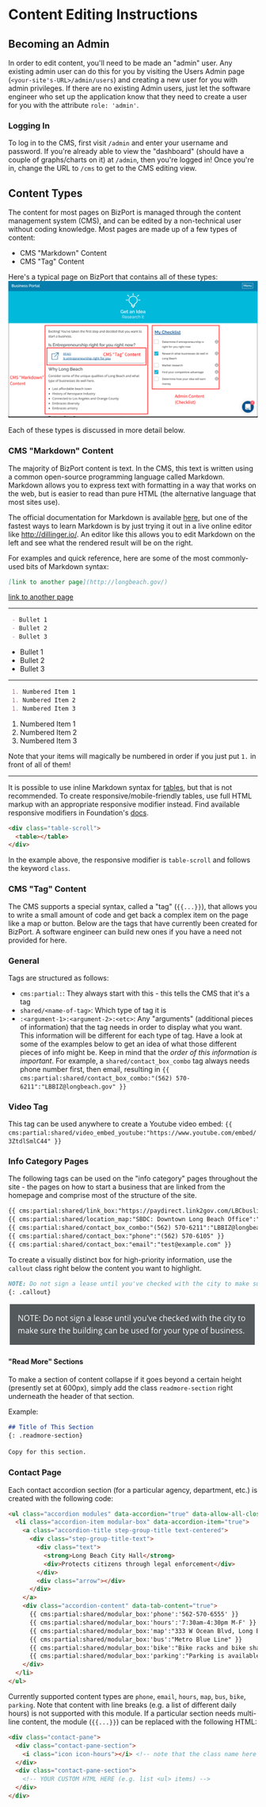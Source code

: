 # Content Editing Instructions

## Becoming an Admin

In order to edit content, you'll need to be made an "admin" user. Any existing admin user can do this for you by visiting the Users Admin page (`<your-site's-URL>/admin/users`) and creating a new user for you with admin privileges. If there are no existing Admin users, just let the software engineer who set up the application know that they need to create a user for you with the attribute `role: 'admin'`.

### Logging In
To log in to the CMS, first visit `/admin` and enter your username and password. If you're already able to view the "dashboard" (should have a couple of graphs/charts on it) at `/admin`, then you're logged in! Once you're in, change the URL to `/cms` to get to the CMS editing view.

## Content Types

The content for most pages on BizPort is managed through the content management system (CMS), and can be edited by a non-technical user without coding knowledge. Most pages are made up of a few types of content:
 - CMS "Markdown" Content
 - CMS "Tag" Content

Here's a typical page on BizPort that contains all of these types:
![Page content elements](images/page_content_elements.png)

Each of these types is discussed in more detail below.

### CMS "Markdown" Content
The majority of BizPort content is text. In the CMS, this text is written using a common open-source programming language called Markdown. Markdown allows you to express text with formatting in a way that works on the web, but is easier to read than pure HTML (the alternative language that most sites use).

The official documentation for Markdown is available [here](https://daringfireball.net/projects/markdown/syntax), but one of the fastest ways to learn Markdown is by just trying it out in a live online editor like http://dillinger.io/. An editor like this allows you to edit Markdown on the left and see what the rendered result will be on the right.

For examples and quick reference, here are some of the most commonly-used bits of Markdown syntax:

```markdown
[link to another page](http://longbeach.gov/)
```
[link to another page](http://longbeach.gov/)

---

```markdown
 - Bullet 1
 - Bullet 2
 - Bullet 3
```
 - Bullet 1
 - Bullet 2
 - Bullet 3

---

```markdown
 1. Numbered Item 1
 1. Numbered Item 2
 1. Numbered Item 3
```
 1. Numbered Item 1
 1. Numbered Item 2
 1. Numbered Item 3

Note that your items will magically be numbered in order if you just put `1.` in front of all of them!

---

It is possible to use inline Markdown syntax for [tables](https://github.com/adam-p/markdown-here/wiki/Markdown-Cheatsheet#tables), but that is not recommended. To create responsive/mobile-friendly tables, use full HTML markup with an appropriate responsive modifier instead. Find available responsive modifiers in Foundation's [docs](https://foundation.zurb.com/sites/docs/table.html). 

```html
<div class="table-scroll">
  <table></table>
</div>
```

In the example above, the responsive modifier is `table-scroll` and follows the keyword `class`.

### CMS "Tag" Content

The CMS supports a special syntax, called a "tag" (`{{...}}`), that allows you to write a small amount of code and get back a complex item on the page like a map or button. Below are the tags that have currently been created for BizPort. A software engineer can build new ones if you have a need not provided for here.

### General

Tags are structured as follows:
 - `cms:partial:`: They always start with this - this tells the CMS that it's a tag
 - `shared/<name-of-tag>`: Which type of tag it is
 - `:<argument-1>:<argument-2>:<etc>`: Any "arguments" (additional pieces of information) that the tag needs in order to display what you want. This information will be different for each type of tag. Have a look at some of the examples below to get an idea of what those different pieces of info might be. Keep in mind that the *order of this information is important*. For example, a `shared/contact_box_combo` tag always needs phone number first, then email, resulting in `{{ cms:partial:shared/contact_box_combo:"(562) 570-6211":"LBBIZ@longbeach.gov" }}`

### Video Tag
This tag can be used anywhere to create a Youtube video embed: `{{ cms:partial:shared/video_embed_youtube:"https://www.youtube.com/embed/3ZtdlSmlC44" }}`

### Info Category Pages

The following tags can be used on the "info category" pages throughout the site - the pages on how to start a business that are linked from the homepage and comprise most of the structure of the site.

```html
{{ cms:partial:shared/link_box:"https://paydirect.link2gov.com/LBCbuslicense/ItemSearch":"PAY":"Renewal Fee Online" }}
{{ cms:partial:shared/location_map:"SBDC: Downtown Long Beach Office":"309 Pine Ave, Long Beach, CA 90802" }}
{{ cms:partial:shared/contact_box_combo:"(562) 570-6211":"LBBIZ@longbeach.gov" }}
{{ cms:partial:shared/contact_box:"phone":"(562) 570-6105" }}
{{ cms:partial:shared/contact_box:"email":"test@example.com" }}
```

To create a visually distinct box for high-priority information, use the `callout` class right below the content you want to highlight.
```markdown
NOTE: Do not sign a lease until you've checked with the city to make sure the building can be used for your type of business.
{: .callout}
```
![Page content elements](images/callout.png)

#### "Read More" Sections

To make a section of content collapse if it goes beyond a certain height (presently set at 600px), simply add the class `readmore-section` right underneath the header of that section.

Example:
```markdown
## Title of This Section
{: .readmore-section}

Copy for this section.
```

### Contact Page

Each contact accordion section (for a particular agency, department, etc.) is created with the following code:

```html
<ul class="accordion modules" data-accordion="true" data-allow-all-closed="true">
  <li class="accordion-item modular-box" data-accordion-item="true">
    <a class="accordion-title step-group-title text-centered">
      <div class="step-group-title-text">
        <div class="text">
          <strong>Long Beach City Hall</strong>
          <div>Protects citizens through legal enforcement</div>
        </div>
        <div class="arrow"></div>
      </div>
    </a>
    <div class="accordion-content" data-tab-content="true">
      {{ cms:partial:shared/modular_box:'phone':'562-570-6555' }}
      {{ cms:partial:shared/modular_box:'hours':'7:30am-4:30pm M-F' }}
      {{ cms:partial:shared/modular_box:'map':"333 W Ocean Blvd, Long Beach, CA 90802" }}
      {{ cms:partial:shared/modular_box:'bus':"Metro Blue Line" }}
      {{ cms:partial:shared/modular_box:'bike':"Bike racks and bike share pods available." }}
      {{ cms:partial:shared/modular_box:'parking':"Parking is available at 332 West Broadway Avenue; the first 30 minutes are free, and each additional 20 minutes cost $1.25, with a maximum fee of $7.50. Metered parking is also available along Broadway and Cedar, directly in front of City Hall." }}
    </div>
  </li>
</ul>
```

Currently supported content types are `phone`, `email`, `hours`, `map`, `bus`, `bike`, `parking`. Note that content with line breaks (e.g. a list of different daily hours) is not supported with this module. If a particular section needs multi-line content, the module (`{{...}}`) can be replaced with the following HTML:

```html
<div class="contact-pane">
  <div class="contact-pane-section">
    <i class="icon icon-hours"></i> <!-- note that the class name here determines the icon -->
  </div>
  <div class="contact-pane-section">
    <!-- YOUR CUSTOM HTML HERE (e.g. list <ul> items) -->
  </div>
</div>
```
